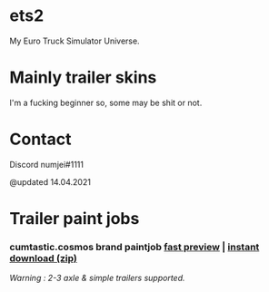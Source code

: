 # ets2
My Euro Truck Simulator Universe.

# Mainly trailer skins
I'm a fucking beginner so, some may be shit or not.

# Contact
Discord numjei#1111

@updated 14.04.2021

# Trailer paint jobs

### cumtastic.cosmos brand paintjob [fast preview](https://i.imgur.com/1CXFL1l.png) | [instant download (zip)](https://github.com/numjei/ets2/raw/main/cumtasticcosmos.zip)
*Warning : 2-3 axle & simple trailers supported.*

